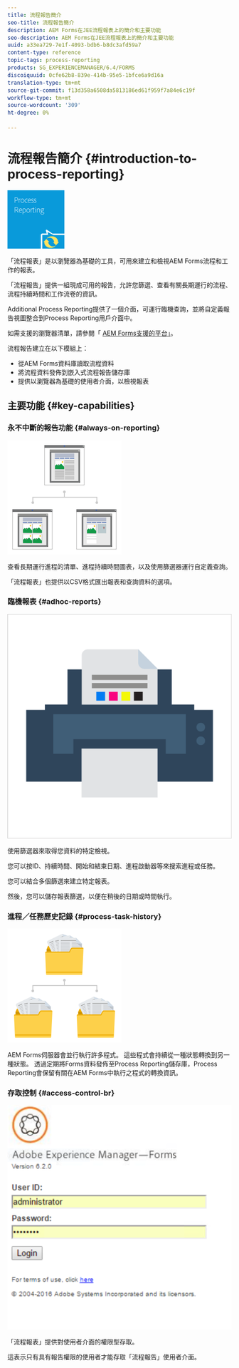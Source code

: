 ```yaml
---
title: 流程報告簡介
seo-title: 流程報告簡介
description: AEM Forms在JEE流程報表上的簡介和主要功能
seo-description: AEM Forms在JEE流程報表上的簡介和主要功能
uuid: a33ea729-7e1f-4093-bdb6-b8dc3afd59a7
content-type: reference
topic-tags: process-reporting
products: SG_EXPERIENCEMANAGER/6.4/FORMS
discoiquuid: 0cfe62b8-839e-414b-95e5-1bfce6a9d16a
translation-type: tm+mt
source-git-commit: f13d358a6508da5813186ed61f959f7a84e6c19f
workflow-type: tm+mt
source-wordcount: '309'
ht-degree: 0%

---
```



# 流程報告簡介 {#introduction-to-process-reporting}

![process-reporting](assets/process-reporting.png)

「流程報表」是以瀏覽器為基礎的工具，可用來建立和檢視AEM Forms流程和工作的報表。

「流程報告」提供一組現成可用的報告，允許您篩選、查看有關長期運行的流程、流程持續時間和工作流卷的資訊。

Additional Process Reporting提供了一個介面，可運行臨機查詢，並將自定義報告視圖整合到Process Reporting用戶介面中。

如需支援的瀏覽器清單，請參閱「 [AEM Forms支援的平台」](/help/forms/using/aem-forms-jee-supported-platforms.md)。

流程報告建立在以下模組上：

* 從AEM Forms資料庫讀取流程資料
* 將流程資料發佈到嵌入式流程報告儲存庫
* 提供以瀏覽器為基礎的使用者介面，以檢視報表

## 主要功能 {#key-capabilities}

### 永不中斷的報告功能 {#always-on-reporting}

![站點管理](assets/site-management.png)

查看長期運行進程的清單、進程持續時間圖表，以及使用篩選器運行自定義查詢。

「流程報表」也提供以CSV格式匯出報表和查詢資料的選項。

### 臨機報表 {#adhoc-reports}

![列印與色彩](assets/print-&-colour.png)

使用篩選器來取得您資料的特定檢視。

您可以按ID、持續時間、開始和結束日期、進程啟動器等來搜索進程或任務。

您可以結合多個篩選來建立特定報表。

然後，您可以儲存報表篩選，以便在稍後的日期或時間執行。

### 進程／任務歷史記錄 {#process-task-history}

![檔案管理](assets/file-management.png)

AEM Forms伺服器會並行執行許多程式。 這些程式會持續從一種狀態轉換到另一種狀態。 透過定期將Forms資料發佈至Process Reporting儲存庫，Process Reporting會保留有關在AEM Forms中執行之程式的轉換資訊。

### 存取控制 {#access-control-br}

![未命名](assets/untitled.png)

「流程報表」提供對使用者介面的權限型存取。

這表示只有具有報告權限的使用者才能存取「流程報告」使用者介面。


